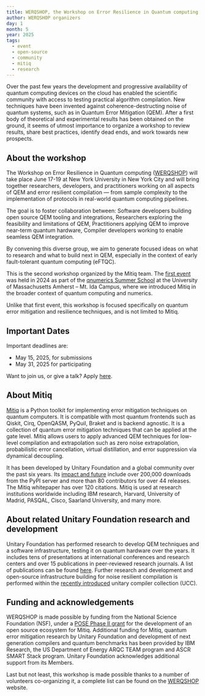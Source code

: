 ```yaml
---
title: WERQSHOP, the Workshop on Error Resilience in Quantum computing
author: WERQSHOP organizers
day: 1
month: 5
year: 2025
tags: 
  - event
  - open-source
  - community
  - mitiq
  - research
---
```


Over the past few years the development and progressive availability of quantum computing devices on the cloud has enabled the scientific community with access to testing practical algorithm compilation. New techniques have been invented against coherence-destructing noise of quantum systems, such as in Quantum Error Mitigation (QEM). After a first body of theoretical and experimental results has been obtained on the ground, it seems of utmost importance to organize a workshop to review results, share best practices, identify dead ends, and work towards new prospects.
 
## About the workshop

The Workshop on Error Resilience in Quantum computing ([WERQSHOP](https://werq.shop/)) will take place June 17-19 at New York University in New York City and will bring together researchers, developers, and practitioners working on all aspects of QEM and error resilient compilation — from sample complexity to the implementation of protocols in real-world quantum computing pipelines.

The goal is to foster collaboration between:
Software developers building open source QEM tooling and integrations,
Researchers exploring the feasibility and limitations of QEM,
Practitioners applying QEM to improve near-term quantum hardware,
Compiler developers working to enable seamless QEM integration.

By convening this diverse group, we aim to generate focused ideas on what to research and what to build next in QEM, especially in the context of early fault-tolerant quantum computing (eFTQC).

This is the second workshop organized by the Mitiq team. The [first event](https://unitary.foundation/posts/2024_recap_mitiq_workshop/) was held in 2024 as part of the [qnumerics Summer School](https://qnumerics.org/2024/) at the University of Massachusetts Amherst – Mt. Ida Campus, where we introduced Mitiq in the broader context of quantum computing and numerics.

Unlike that first event, this workshop is focused specifically on quantum error mitigation and resilience techniques, and is not limited to Mitiq.

## Important Dates

Important deadlines are: 
- May 15, 2025, for submissions
- May 31, 2025 for participating

Want to join us, or give a talk? Apply [here](https://forms.gle/jEEyzexC3hufZ7jT8).

## About Mitiq

[Mitiq](https://mitiq.readthedocs.io/en/stable/) is a Python toolkit for implementing error mitigation techniques on quantum computers. It is compatible with most quantum frontends such as Qiskit, Cirq, OpenQASM, PyQuil, Braket and is backend agnostic. It is a collection of quantum error mitigation techniques that can be applied at the gate level.  Mitiq allows users to apply advanced QEM techniques for low-level compilation and extrapolation such as zero noise extrapolation, probabilistic error cancellation, virtual distillation, and error suppression via dynamical decoupling.

It has been developed by Unitary Foundation and a global community over the past six years. Its [impact and future](https://unitary.foundation/posts/2024_mitiq_impact/) include over 200,000 downloads from the PyPI server and more than 80 contributors for over 44 releases. The Mitiq whitepaper has over 120 citations. Mitiq is used at research institutions worldwide including IBM research, Harvard, University of Madrid, PASQAL, Cisco, Saarland University, and many more. 

## About related Unitary Foundation research and development

Unitary Foundation has performed research to develop QEM techniques and a software infrastructure, testing it on quantum hardware over the years. It includes tens of presentations at international conferences and research centers and over 15 publications in peer-reviewed research journals. A list of publications can be found [here](https://unitary.foundation/research/publications/). Further research and development and open-source infrastructure building for noise resilient compilation is performed within the [recently introduced](https://unitary.foundation/posts/2025_ucc_launch_blog/) unitary compiler collection (UCC). 

## Funding and acknowledgements

WERQSHOP is made possible by funding from the National Science Foundation (NSF), under a [POSE Phase II grant](https://unitary.foundation/posts/2023_mitiq_nsf_pose/) for the development of an open source ecosystem for Mitiq. Additional funding for Mitiq, quantum error mitigation research by Unitary Foundation and development of next generation compilers and quantum benchmarks has been provided by IBM Research, the US Department of Energy ARQC TEAM program and ASCR SMART Stack program. Unitary Foundation acknowledges additional support from its Members.

Last but not least, this workshop is made possible thanks to a number of volunteers co-organizing it, a complete list can be found on the [WERQSHOP](https://werq.shop/) website.  
